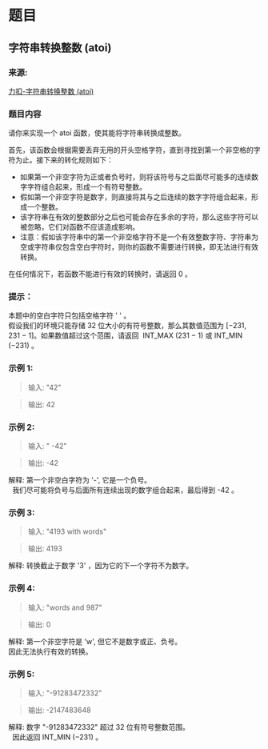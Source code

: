 # 题目

## 字符串转换整数 (atoi)

### 来源:

[力扣-字符串转换整数 (atoi)](https://leetcode-cn.com/problems/string-to-integer-atoi)

### 题目内容 


请你来实现一个 atoi 函数，使其能将字符串转换成整数。

首先，该函数会根据需要丢弃无用的开头空格字符，直到寻找到第一个非空格的字符为止。接下来的转化规则如下：

* 如果第一个非空字符为正或者负号时，则将该符号与之后面尽可能多的连续数字字符组合起来，形成一个有符号整数。
* 假如第一个非空字符是数字，则直接将其与之后连续的数字字符组合起来，形成一个整数。
* 该字符串在有效的整数部分之后也可能会存在多余的字符，那么这些字符可以被忽略，它们对函数不应该造成影响。
* 注意：假如该字符串中的第一个非空格字符不是一个有效整数字符、字符串为空或字符串仅包含空白字符时，则你的函数不需要进行转换，即无法进行有效转换。

在任何情况下，若函数不能进行有效的转换时，请返回 0 。

### 提示：

本题中的空白字符只包括空格字符 ' ' 。<br>
假设我们的环境只能存储 32 位大小的有符号整数，那么其数值范围为 [−231,  231 − 1]。如果数值超过这个范围，请返回  INT_MAX (231 − 1) 或 INT_MIN (−231) 。
 
### 示例 1:

> 输入: "42"

> 输出: 42

### 示例 2:

> 输入: "   -42"

> 输出: -42

解释: 第一个非空白字符为 '-', 它是一个负号。<br>
     我们尽可能将负号与后面所有连续出现的数字组合起来，最后得到 -42 。

### 示例 3:

> 输入: "4193 with words"

> 输出: 4193

解释: 转换截止于数字 '3' ，因为它的下一个字符不为数字。

### 示例 4:

> 输入: "words and 987"

> 输出: 0

解释: 第一个非空字符是 'w', 但它不是数字或正、负号。<br>
     因此无法执行有效的转换。

### 示例 5:

> 输入: "-91283472332"

> 输出: -2147483648

解释: 数字 "-91283472332" 超过 32 位有符号整数范围。<br> 
     因此返回 INT_MIN (−231) 。

